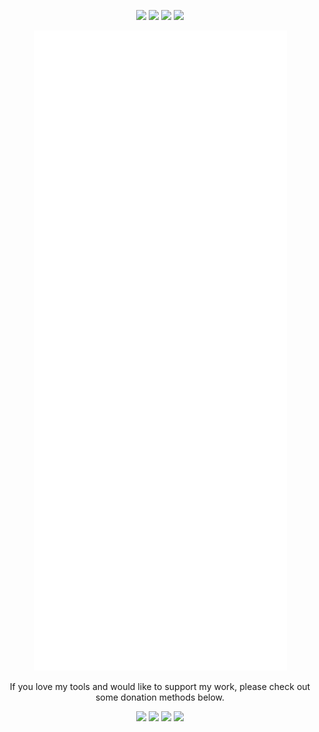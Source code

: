 <p align="center">
  <a href="https://twitter.com/j3ssiejjj"><img src="https://img.shields.io/badge/-%40j3ssiejjj-blue?style=for-the-badge&logo=Twitter&logoColor=00AEFF&labelColor=black&color=black"></a>
  <a href="https://www.linkedin.com/in/ai-ho-0525a710b/"><img src="https://img.shields.io/badge/-Ai%20Ho-blue?style=for-the-badge&logo=Linkedin&logoColor=00AEFF&labelColor=black&color=black"></a>
  <a href="https://j3ssie.github.io/"><img src="https://img.shields.io/badge/j3ssie.github.io-0078D4?style=for-the-badge&logo=Google-Chrome&logoColor=00AEFF&labelColor=black&color=black"></a>
  <a href="mailto:j3ssiejjj@gmail.com"><img src="https://img.shields.io/badge/j3ssiejjj@gmail.com-0078D4?style=for-the-badge&logo=Microsoft-Outlook&logoColor=00AEFF&labelColor=black&color=black"></a>
</p>

<p align="center" width="100%"><a href="https://github.com/j3ssie"><img src="./github-metrics.svg"></a></p>

<p align="center">
 If you love my tools and would like to support my work, please check out some donation methods below. 
</p>

<p align="center">
  <a href="https://www.patreon.com/j3ssie"><img src="https://img.shields.io/badge/-Patreon-blue?style=for-the-badge&logo=Patreon&logoColor=&labelColor=white&color=gray"></a>
  <a href="https://paypal.me/j3ssiejjj"><img src="https://img.shields.io/badge/-Paypal-blue?style=for-the-badge&logo=Paypal&logoColor=&labelColor=white&color=gray"></a>
  <a href="https://ko-fi.com/j3ssie"><img src="https://img.shields.io/badge/-Kofi-EC5252?style=for-the-badge&logo=Kofi&l&logoColor=&labelColor=white&color=gray"></a>
  <a href="https://docs.osmedeus.org/donation/#for-crypto-fan"><img src="https://img.shields.io/badge/-Cryptocurrency-blue?style=for-the-badge&logo=Bitcoin&logoColor=&labelColor=white&color=gray"></a>
</p>

